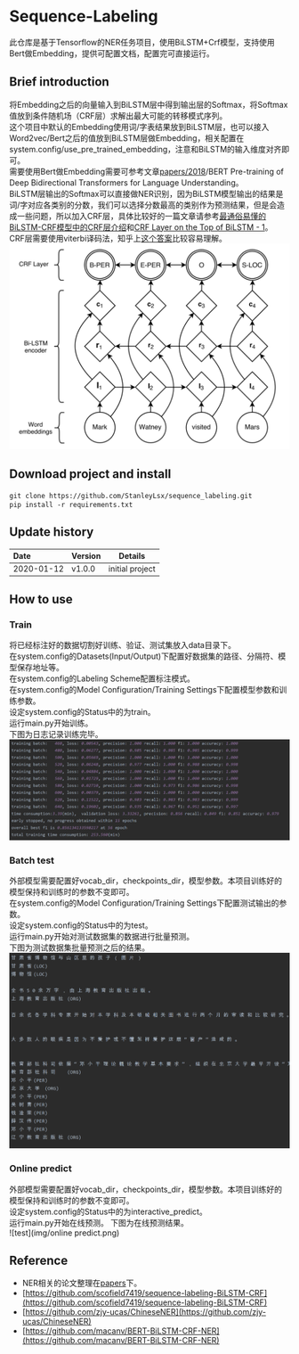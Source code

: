 # Sequence-Labeling
此仓库是基于Tensorflow的NER任务项目，使用BiLSTM+Crf模型，支持使用Bert做Embedding，提供可配置文档，配置完可直接运行。
## Brief introduction
将Embedding之后的向量输入到BiLSTM层中得到输出层的Softmax，将Softmax值放到条件随机场（CRF层）求解出最大可能的转移模式序列。  
这个项目中默认的Embedding使用词/字表结果放到BiLSTM层，也可以接入Word2vec/Bert之后的值放到BiLSTM层做Embedding，相关配置在system.config/use_pre_trained_embedding，注意和BiLSTM的输入维度对齐即可。  
需要使用Bert做Embedding需要可参考文章[papers/2018](papers)/BERT Pre-training of Deep Bidirectional Transformers for Language Understanding。  
BiLSTM层输出的Softmax可以直接做NER识别，因为BiLSTM模型输出的结果是词/字对应各类别的分数，我们可以选择分数最高的类别作为预测结果，但是会造成一些问题，所以加入CRF层，具体比较好的一篇文章请参考[最通俗易懂的BiLSTM-CRF模型中的CRF层介绍](https://zhuanlan.zhihu.com/p/44042528)和[CRF Layer on the Top of BiLSTM - 1](https://createmomo.github.io/2017/09/12/CRF_Layer_on_the_Top_of_BiLSTM_1/)。  
CRF层需要使用viterbi译码法，知乎上[这个答案](https://www.zhihu.com/question/20136144)比较容易理解。  
![model](img/model.png)  

## Download project and install
```
git clone https://github.com/StanleyLsx/sequence_labeling.git
pip install -r requirements.txt
```

## Update history
Date|Version|Details
:---|:---|---
2020-01-12|v1.0.0|initial project

## How to use
### Train
将已经标注好的数据切割好训练、验证、测试集放入data目录下。  
在system.config的Datasets(Input/Output)下配置好数据集的路径、分隔符、模型保存地址等。  
在system.config的Labeling Scheme配置标注模式。  
在system.config的Model Configuration/Training Settings下配置模型参数和训练参数。  
设定system.config的Status中的为train。  
运行main.py开始训练。  
下图为日志记录训练完毕。  
![model](img/train.png)  
### Batch test
外部模型需要配置好vocab_dir，checkpoints_dir，模型参数。本项目训练好的模型保持和训练时的参数不变即可。  
在system.config的Model Configuration/Training Settings下配置测试输出的参数。  
设定system.config的Status中的为test。  
运行main.py开始对测试数据集的数据进行批量预测。    
下图为测试数据集批量预测之后的结果。  
![test](img/test.png)  
### Online predict
外部模型需要配置好vocab_dir，checkpoints_dir，模型参数。本项目训练好的模型保持和训练时的参数不变即可。  
设定system.config的Status中的为interactive_predict。  
运行main.py开始在线预测。 
下图为在线预测结果。  
![test](img/online predict.png)  
## Reference
+ NER相关的论文整理在[papers](papers)下。  
+ [https://github.com/scofield7419/sequence-labeling-BiLSTM-CRF](https://github.com/scofield7419/sequence-labeling-BiLSTM-CRF)
+ [https://github.com/zjy-ucas/ChineseNER](https://github.com/zjy-ucas/ChineseNER)
+ [https://github.com/macanv/BERT-BiLSTM-CRF-NER](https://github.com/macanv/BERT-BiLSTM-CRF-NER)